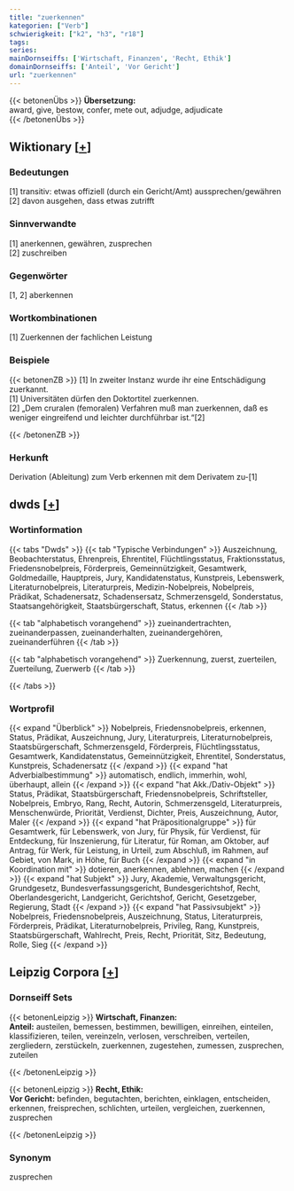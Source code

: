 ```yaml
---
title: "zuerkennen"
kategorien: ["Verb"]
schwierigkeit: ["k2", "h3", "r18"]
tags:
series:
mainDornseiffs: ['Wirtschaft, Finanzen', 'Recht, Ethik']
domainDornseiffs: ['Anteil', 'Vor Gericht']
url: "zuerkennen"
---
```


{{< betonenÜbs >}}
**Übersetzung:**  
award, give, bestow, confer, mete out, adjudge, adjudicate  
{{< /betonenÜbs >}}

## Wiktionary [[+](https://de.wiktionary.org/wiki/zuerkennen)]

### Bedeutungen
[1] transitiv: etwas offiziell (durch ein Gericht/Amt) aussprechen/gewähren  
[2] davon ausgehen, dass etwas zutrifft  

### Sinnverwandte
[1] anerkennen, gewähren, zusprechen  
[2] zuschreiben  

### Gegenwörter
[1, 2] aberkennen  

### Wortkombinationen
[1] Zuerkennen der fachlichen Leistung  

### Beispiele
{{< betonenZB >}}
[1] In zweiter Instanz wurde ihr eine Entschädigung zuerkannt.  
[1] Universitäten dürfen den Doktortitel zuerkennen.  
[2] „Dem cruralen (femoralen) Verfahren muß man zuerkennen, daß es weniger eingreifend und leichter durchführbar ist.“[2]  

{{< /betonenZB >}}
### Herkunft
Derivation (Ableitung) zum Verb erkennen mit dem Derivatem zu-[1]  



## dwds [[+](https://www.dwds.de/wb/zuerkennen)]

### Wortinformation
{{< tabs "Dwds" >}}
{{< tab "Typische Verbindungen" >}}
Auszeichnung, Beobachterstatus, Ehrenpreis, Ehrentitel, Flüchtlingsstatus, Fraktionsstatus, Friedensnobelpreis, Förderpreis, Gemeinnützigkeit, Gesamtwerk, Goldmedaille, Hauptpreis, Jury, Kandidatenstatus, Kunstpreis, Lebenswerk, Literaturnobelpreis, Literaturpreis, Medizin-Nobelpreis, Nobelpreis, Prädikat, Schadenersatz, Schadensersatz, Schmerzensgeld, Sonderstatus, Staatsangehörigkeit, Staatsbürgerschaft, Status, erkennen
{{< /tab >}}

{{< tab "alphabetisch vorangehend" >}}
zueinandertrachten, zueinanderpassen, zueinanderhalten, zueinandergehören, zueinanderführen
{{< /tab >}}

{{< tab "alphabetisch vorangehend" >}}
Zuerkennung, zuerst, zuerteilen, Zuerteilung, Zuerwerb
{{< /tab >}}

{{< /tabs >}}

### Wortprofil
{{< expand "Überblick" >}} Nobelpreis, Friedensnobelpreis, erkennen, Status, Prädikat, Auszeichnung, Jury, Literaturpreis, Literaturnobelpreis, Staatsbürgerschaft, Schmerzensgeld, Förderpreis, Flüchtlingsstatus, Gesamtwerk, Kandidatenstatus, Gemeinnützigkeit, Ehrentitel, Sonderstatus, Kunstpreis, Schadenersatz {{< /expand >}}
{{< expand "hat Adverbialbestimmung" >}} automatisch, endlich, immerhin, wohl, überhaupt, allein {{< /expand >}}
{{< expand "hat Akk./Dativ-Objekt" >}} Status, Prädikat, Staatsbürgerschaft, Friedensnobelpreis, Schriftsteller, Nobelpreis, Embryo, Rang, Recht, Autorin, Schmerzensgeld, Literaturpreis, Menschenwürde, Priorität, Verdienst, Dichter, Preis, Auszeichnung, Autor, Maler {{< /expand >}}
{{< expand "hat Präpositionalgruppe" >}} für Gesamtwerk, für Lebenswerk, von Jury, für Physik, für Verdienst, für Entdeckung, für Inszenierung, für Literatur, für Roman, am Oktober, auf Antrag, für Werk, für Leistung, in Urteil, zum Abschluß, im Rahmen, auf Gebiet, von Mark, in Höhe, für Buch {{< /expand >}}
{{< expand "in Koordination mit" >}} dotieren, anerkennen, ablehnen, machen {{< /expand >}}
{{< expand "hat Subjekt" >}} Jury, Akademie, Verwaltungsgericht, Grundgesetz, Bundesverfassungsgericht, Bundesgerichtshof, Recht, Oberlandesgericht, Landgericht, Gerichtshof, Gericht, Gesetzgeber, Regierung, Stadt {{< /expand >}}
{{< expand "hat Passivsubjekt" >}} Nobelpreis, Friedensnobelpreis, Auszeichnung, Status, Literaturpreis, Förderpreis, Prädikat, Literaturnobelpreis, Privileg, Rang, Kunstpreis, Staatsbürgerschaft, Wahlrecht, Preis, Recht, Priorität, Sitz, Bedeutung, Rolle, Sieg {{< /expand >}}

## Leipzig Corpora [[+](https://corpora.uni-leipzig.de/en/res?word=zuerkennen&corpusId=deu_newscrawl-public_2018)]

### Dornseiff Sets
{{< betonenLeipzig >}}
**Wirtschaft, Finanzen:**  
**Anteil:** austeilen, bemessen, bestimmen, bewilligen, einreihen, einteilen, klassifizieren, teilen, vereinzeln, verlosen, verschreiben, verteilen, zergliedern, zerstückeln, zuerkennen, zugestehen, zumessen, zusprechen, zuteilen  

{{< /betonenLeipzig >}}


{{< betonenLeipzig >}}
**Recht, Ethik:**  
**Vor Gericht:** befinden, begutachten, berichten, einklagen, entscheiden, erkennen, freisprechen, schlichten, urteilen, vergleichen, zuerkennen, zusprechen  

{{< /betonenLeipzig >}}

### Synonym
zusprechen

